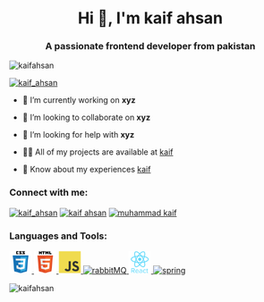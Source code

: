<h1 align="center">Hi 👋, I'm kaif ahsan</h1>
<h3 align="center">A passionate frontend developer from pakistan</h3>

<p align="left"> <img src="https://komarev.com/ghpvc/?username=kaifahsan&label=Profile%20views&color=0e75b6&style=flat" alt="kaifahsan" /> </p>

<p align="left"> <a href="https://twitter.com/kaif_ahsan" target="blank"><img src="https://img.shields.io/twitter/follow/kaif_ahsan?logo=twitter&style=for-the-badge" alt="kaif_ahsan" /></a> </p>

- 🔭 I’m currently working on **xyz**

- 👯 I’m looking to collaborate on **xyz**

- 🤝 I’m looking for help with **xyz**

- 👨‍💻 All of my projects are available at [kaif](kaif)

- 📄 Know about my experiences [kaif](kaif)

<h3 align="left">Connect with me:</h3>
<p align="left">
<a href="https://twitter.com/kaif_ahsan" target="blank"><img align="center" src="https://raw.githubusercontent.com/rahuldkjain/github-profile-readme-generator/master/src/images/icons/Social/twitter.svg" alt="kaif_ahsan" height="30" width="40" /></a>
<a href="https://linkedin.com/in/kaif ahsan" target="blank"><img align="center" src="https://raw.githubusercontent.com/rahuldkjain/github-profile-readme-generator/master/src/images/icons/Social/linked-in-alt.svg" alt="kaif ahsan" height="30" width="40" /></a>
<a href="https://fb.com/muhammad kaif" target="blank"><img align="center" src="https://raw.githubusercontent.com/rahuldkjain/github-profile-readme-generator/master/src/images/icons/Social/facebook.svg" alt="muhammad kaif" height="30" width="40" /></a>
</p>

<h3 align="left">Languages and Tools:</h3>
<p align="left"> <a href="https://www.w3schools.com/css/" target="_blank" rel="noreferrer"> <img src="https://raw.githubusercontent.com/devicons/devicon/master/icons/css3/css3-original-wordmark.svg" alt="css3" width="40" height="40"/> </a> <a href="https://www.w3.org/html/" target="_blank" rel="noreferrer"> <img src="https://raw.githubusercontent.com/devicons/devicon/master/icons/html5/html5-original-wordmark.svg" alt="html5" width="40" height="40"/> </a> <a href="https://developer.mozilla.org/en-US/docs/Web/JavaScript" target="_blank" rel="noreferrer"> <img src="https://raw.githubusercontent.com/devicons/devicon/master/icons/javascript/javascript-original.svg" alt="javascript" width="40" height="40"/> </a> <a href="https://www.rabbitmq.com" target="_blank" rel="noreferrer"> <img src="https://www.vectorlogo.zone/logos/rabbitmq/rabbitmq-icon.svg" alt="rabbitMQ" width="40" height="40"/> </a> <a href="https://reactjs.org/" target="_blank" rel="noreferrer"> <img src="https://raw.githubusercontent.com/devicons/devicon/master/icons/react/react-original-wordmark.svg" alt="react" width="40" height="40"/> </a> <a href="https://spring.io/" target="_blank" rel="noreferrer"> <img src="https://www.vectorlogo.zone/logos/springio/springio-icon.svg" alt="spring" width="40" height="40"/> </a> </p>

<p><img align="center" src="https://github-readme-stats.vercel.app/api/top-langs?username=kaifahsan&show_icons=true&locale=en&layout=compact" alt="kaifahsan" /></p>
